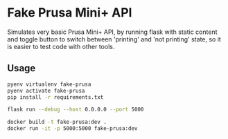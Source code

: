 # Fake Prusa Mini+ API

Simulates very basic Prusa Mini+ API, by running flask with static content and
toggle button to switch between 'printing' and 'not printing' state, so
it is easier to test code with other tools.

## Usage

```bash
pyenv virtualenv fake-prusa
pyenv activate fake-prusa
pip install -r requirements.txt

flask run --debug --host 0.0.0.0 --port 5000
```

```bash
docker build -t fake-prusa:dev .
docker run -it -p 5000:5000 fake-prusa:dev
```
